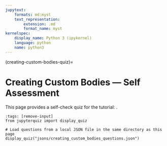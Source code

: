 ```yaml
---
jupytext:
    formats: md:myst
    text_representation:
        extension: .md
        format_name: myst
kernelspec:
    display_name: Python 3 (ipykernel)
    language: python
    name: python3
---
```


(creating-custom-bodies-quiz)=
# Creating Custom Bodies — Self Assessment

This page provides a self-check quiz for the tutorial: [](creating-custom-bodies). 

```{code-cell} ipython3
:tags: [remove-input]
from jupyterquiz import display_quiz

# Load questions from a local JSON file in the same directory as this page
display_quiz("jsons/creating_custom_bodies_questions.json")
```